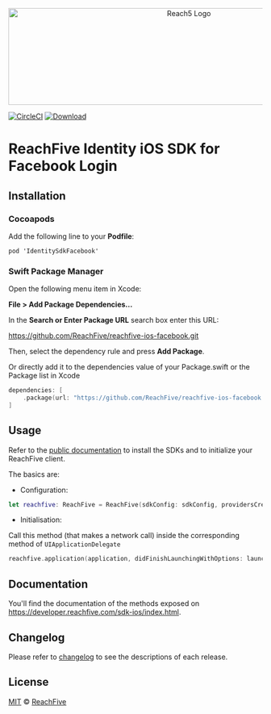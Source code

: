 <p align="center">
 <img src="https://www.reachfive.com/hubfs/5399904/Logo-ReachFive.svg" alt="Reach5 Logo" width="700" height="192"/>
</p>

[![CircleCI](https://circleci.com/gh/ReachFive/reachfive-ios-facebook/tree/master.svg?style=svg)](https://circleci.com/gh/ReachFive/reachfive-ios-facebook/tree/master)
[![Download](https://img.shields.io/cocoapods/v/IdentitySdkFacebook.svg?style=flat) ](https://cocoapods.org/pods/IdentitySdkFacebook)

# ReachFive Identity iOS SDK for Facebook Login

## Installation

### Cocoapods

Add the following line to your **Podfile**:

```
pod 'IdentitySdkFacebook'
```

### Swift Package Manager
Open the following menu item in Xcode:

**File > Add Package Dependencies...**

In the **Search or Enter Package URL** search box enter this URL:

https://github.com/ReachFive/reachfive-ios-facebook.git

Then, select the dependency rule and press **Add Package**.

Or directly add it to the dependencies value of your Package.swift or the Package list in Xcode

```swift
dependencies: [
    .package(url: "https://github.com/ReachFive/reachfive-ios-facebook.git", .upToNextMajor(from: "6.4.0"))
]
```

## Usage
Refer to the [public documentation](https://developer.reachfive.com/sdk-ios/index.html) to install the SDKs and to initialize your ReachFive client.

The basics are:

- Configuration:

```swift
let reachfive: ReachFive = ReachFive(sdkConfig: sdkConfig, providersCreators: [FacebookProvider()])
```

- Initialisation:

Call this method (that makes a network call) inside the corresponding method of `UIApplicationDelegate`

```swift
reachfive.application(application, didFinishLaunchingWithOptions: launchOptions)
```


## Documentation

You'll find the documentation of the methods exposed on https://developer.reachfive.com/sdk-ios/index.html.

## Changelog

Please refer to [changelog](CHANGELOG.md) to see the descriptions of each release.

## License

[MIT](LICENSE) © [ReachFive](https://reachfive.co/)
